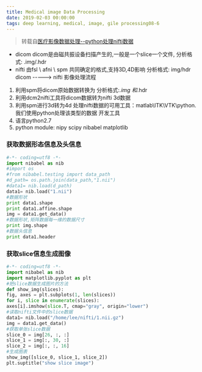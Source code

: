 ```yaml
---
title: Medical image Data Processing
date: 2019-02-03 00:00:00
tags: deep learning, medical, image, gile processing08-6
---
```

> 转载自[医疗影像数据处理--python处理nifti数据](https://zhuanlan.zhihu.com/p/23738974)
* dicom
dicom是由磁共振设备扫描产生的,一般是一个slice一个文件,
分析格式: .img/.hdr
* nifti
由fsl \ afni \ spm 共同确定的格式,支持3D,4D影响
分析格式: img/hdr
dicom -----> nifti 影像处理流程
1. 利用spm将dicom原始数据转换为 分析格式:*.img 和*.hdr
2. 利用dcm2nifti工具将dicom数据转为nifti 3d数据
3. 利用spm进行3d转为4d
处理nifti数据的可用工具：matlab\ITK\VTK\python.
我们使用python处理该类型的数据
开发工具
1. 语言python2.7
2. python module: nipy scipy nibabel matplotlib
### 获取数据形态信息及头信息
``` py
#-*- coding=utf8 -*-
import nibabel as nib
#import os
#from nibabel.testing import data_path
#d_path= os.path.join(data_path,"1.nii")
#data1= nib.load(d_path)
data1= nib.load("1.nii")
#数据形状
print data1.shape
print data1.affine.shape
img = data1.get_data()
#数据形状,矩阵数据每一维的数据尺寸
print img.shape
#数据头信息
print data1.header
```
### 获取slice信息生成图像
``` py
#-*- coding=utf8 -*-
import nibabel as nib
import matplotlib.pyplot as plt
#把slice数据生成图片的方法
def show_img(slices):
fig, axes = plt.subplots(1, len(slices))
for i, slice in enumerate(slices):
axes[i].imshow(slice.T, cmap="gray", origin="lower")
#读取nifti文件中的slice数据
data1= nib.load("/home/lee/nifti/1.nii.gz")
img = data1.get_data()
#获取单张slice数据
slice_0 = img[26, :, :]
slice_1 = img[:, 30, :]
slice_2 = img[:, :, 16]
#生成图表
show_img([slice_0, slice_1, slice_2])
plt.suptitle("show slice image")
```